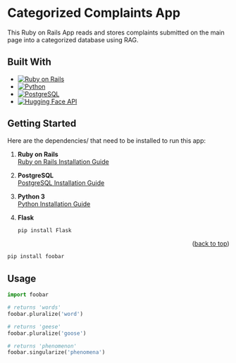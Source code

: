 # Categorized Complaints App

This Ruby on Rails App reads and stores complaints submitted on the main page into a categorized database using RAG.

## Built With

* [![Ruby on Rails][Ruby-on-Rails]][Ruby-on-Rails-url]
* [![Python][Python.org]][Python-url]
* [![PostgreSQL][PostgreSQL.org]][PostgreSQL-url]
* [![Hugging Face API][Hugging-Face]][Hugging-Face-url]

## Getting Started

Here are the dependencies/ that need to be installed to run this app:

1. **Ruby on Rails**   
   [Ruby on Rails Installation Guide](https://guides.rubyonrails.org/getting_started.html#installing-rails)
   
2. **PostgreSQL**  
   [PostgreSQL Installation Guide](https://www.postgresql.org/download/)
   
3. **Python 3**  
   [Python Installation Guide](https://www.python.org/downloads/)
   
4. **Flask**  
   ```bash
   pip install Flask

<p align="right">(<a href="#readme-top">back to top</a>)</p>


```bash
pip install foobar
```

## Usage

```python
import foobar

# returns 'words'
foobar.pluralize('word')

# returns 'geese'
foobar.pluralize('goose')

# returns 'phenomenon'
foobar.singularize('phenomena')
```

<!--Markdown Links-->
[Ruby-on-Rails]: https://img.shields.io/badge/Ruby_on_Rails-CC0000?style=for-the-badge&logo=ruby-on-rails&logoColor=white
[Ruby-on-Rails-url]: https://rubyonrails.org/

[Python.org]: https://img.shields.io/badge/Python-3776AB?style=for-the-badge&logo=python&logoColor=white
[Python-url]: https://www.python.org/

[PostgreSQL.org]: https://img.shields.io/badge/PostgreSQL-316192?style=for-the-badge&logo=postgresql&logoColor=white
[PostgreSQL-url]: https://www.postgresql.org/

[Hugging-Face]: https://img.shields.io/badge/Hugging_Face-FFBF00?style=for-the-badge&logo=huggingface&logoColor=white
[Hugging-Face-url]: https://huggingface.co/
